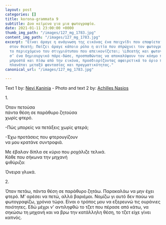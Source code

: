 ```yaml
---
layout: post
categories: []
title: korona-grammata 9
subtitle: Δυο κείμενα για μια φωτογραφία.
date: 2021-01-11 23:00:00 +0000
thumb_img_path: "/images/127_mg_1783.jpg"
content_img_path: "/images/127_mg_1783.jpg"
excerpt: "Είναι άραγε η ανάγνωση της εικόνας ένα παιχνίδι που επαφίεται αποκλειστικά
  στον θεατή; Παίζει άραγε κάποιο ρόλο η αιτία που σπρώχνει τον φωτογράφο να επιλέξει
  το περιεχόμενο του στιγμιότυπου που απεικονίζεται; \LΘεατής και φωτογράφος συνευρίσκονται
  σ’ ένα δημιουργικό πάρε-δώσε, προσπαθώντας να αποκαλύψουν τον κόσμο που υπάρχει
  μπροστά και πίσω από την εικόνα, προσδιορίζοντας αφαιρετικά το όριο που μπορεί να
  πλανάται μεταξύ φαντασίας και πραγματικότητας."
canonical_url: "/images/127_mg_1783.jpg"

---
```

Text 1 by: <a href="https://www.facebook.com/nevi.kaninia" target="blank">Nevi Kaninia</a> - Photo and text 2 by: <a href="https://anikon.org/" target="blank">Achilles Nasios</a>


1\.

Όταν πετούσα  
πάντα θέση σε παράθυρο ζητούσα  
χωρίς φτερό.

\-Πώς μπορείς να πετάξεις χωρίς φτερά;

\-Έχω προτάσεις που φτερουγίζουν  
να μου κρατάνε συντροφιά.

Με έβαλαν δίπλα σε κύριο που ροχάλιζε τελικά.  
Κάθε που σήκωνα την μηχανή  
ψιθύριζα:

Όνειρα γλυκά.

2\.

Όταν πετάω, πάντα θέση σε παράθυρο ζητάω. Παρακαλάω να μην έχει φτερό. Μ' αρέσει να πετώ, αλλά βαριέμαι. Νομίζω γι αυτό δεν παύω να φωτογραφίζω, χρόνια τώρα. Είναι ο τρόπος μου να εξερευνώ τις ουράνιες ποιότητες. Εδώ μέχρι ν' αντιληφθώ το τζετ που πέρασε από κάτω, να σηκώσω τη μηχανή και να βρω την κατάλληλη θέση, το τζετ είχε γίνει καπνός.